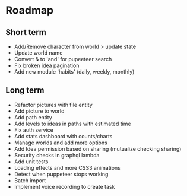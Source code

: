 Roadmap
=======

Short term
----------

- Add/Remove character from world > update state
- Update world name
- Convert & to 'and' for pupeeteer search
- Fix broken idea pagination
- Add new module 'habits' (daily, weekly, monthly)

Long term
---------

- Refactor pictures with file entity
- Add picture to world
- Add path entity
- Add levels to ideas in paths with estimated time
- Fix auth service
- Add stats dashboard with counts/charts
- Manage worlds and add more options
- Add Idea permission based on sharing (mutualize checking sharing)
- Security checks in graphql lambda
- Add unit tests
- Loading effects and more CSS3 animations
- Detect when puppeteer stops working
- Batch import
- Implement voice recording to create task
